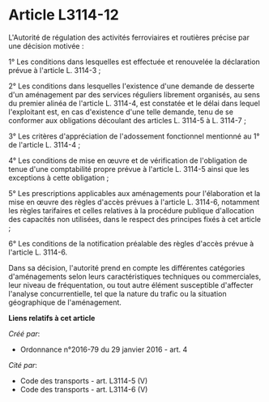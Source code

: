 # Article L3114-12

L'Autorité de régulation des activités ferroviaires et routières précise par une décision motivée : 

1° Les conditions dans lesquelles est effectuée et renouvelée la déclaration prévue à l'article L. 3114-3 ; 

2° Les conditions dans lesquelles l'existence d'une demande de desserte d'un aménagement par des services réguliers librement
organisés, au sens du premier alinéa de l'article L. 3114-4, est constatée et le délai dans lequel l'exploitant est, en cas
d'existence d'une telle demande, tenu de se conformer aux obligations découlant des articles L. 3114-5 à L. 3114-7 ; 

3° Les critères d'appréciation de l'adossement fonctionnel mentionné au 1° de l'article L. 3114-4 ; 

4° Les conditions de mise en œuvre et de vérification de l'obligation de tenue d'une comptabilité propre prévue à l'article
L. 3114-5 ainsi que les exceptions à cette obligation ; 

5° Les prescriptions applicables aux aménagements pour l'élaboration et la mise en œuvre des règles d'accès prévues à
l'article L. 3114-6, notamment les règles tarifaires et celles relatives à la procédure publique d'allocation des capacités
non utilisées, dans le respect des principes fixés à cet article ; 

6° Les conditions de la notification préalable des règles d'accès prévue à l'article L. 3114-6. 

Dans sa décision, l'autorité prend en compte les différentes catégories d'aménagements selon leurs caractéristiques
techniques ou commerciales, leur niveau de fréquentation, ou tout autre élément susceptible d'affecter l'analyse
concurrentielle, tel que la nature du trafic ou la situation géographique de l'aménagement.

**Liens relatifs à cet article**

_Créé par_:

  - Ordonnance n°2016-79 du 29 janvier 2016 - art. 4

_Cité par_:

  - Code des transports - art. L3114-5 (V)
  - Code des transports - art. L3114-6 (V)
